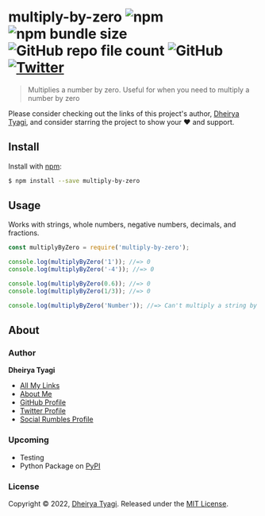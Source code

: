 # multiply-by-zero ![npm](https://img.shields.io/npm/v/multiply-by-zero) ![npm bundle size](https://img.shields.io/bundlephobia/min/multiply-by-zero?style=flat-square) ![GitHub repo file count](https://img.shields.io/github/directory-file-count/Dheirya/multiply-by-zero) ![GitHub](https://img.shields.io/github/license/Dheirya/multiply-by-zero?style=flat-square) [![Twitter](https://img.shields.io/twitter/url?style=flat-square&url=https%3A%2F%2Fwww.npmjs.com%2Fpackage%2Fmultiply-by-zero)](https://twitter.com/intent/tweet?text=Wow:&url=https%3A%2F%2Fwww.npmjs.com%2Fpackage%2Fmultiply-by-zero)

> Multiplies a number by zero. Useful for when you need to multiply a number by zero

Please consider checking out the links of this project's author, [Dheirya Tyagi](https://github.com/dheirya), and consider starring the project to show your :heart: and support.

## Install

Install with [npm](https://www.npmjs.com/multiply-by-zero/):

```sh
$ npm install --save multiply-by-zero
```

## Usage

Works with strings, whole numbers, negative numbers, decimals, and fractions.

```js
const multiplyByZero = require('multiply-by-zero');

console.log(multiplyByZero('1')); //=> 0
console.log(multiplyByZero('-4')); //=> 0

console.log(multiplyByZero(0.6)); //=> 0
console.log(multiplyByZero(1/3)); //=> 0

console.log(multiplyByZero('Number')); //=> Can't multiply a string by Zero
```

## About

### Author

**Dheirya Tyagi**

* [All My Links](https://linkpop.com/dheirya)
* [About Me](https://linkpop.com/dheirya)
* [GitHub Profile](https://github.com/dheirya)
* [Twitter Profile](https://twitter.com/DheiryaTyagi)
* [Social Rumbles Profile](https://socialrumbles.com/@Dheirya_Tyagi_CEO)

### Upcoming
* Testing
* Python Package on [PyPI](http://pypi.org)

### License

Copyright © 2022, [Dheirya Tyagi](https://github.com/dheirya).
Released under the [MIT License](LICENSE).
